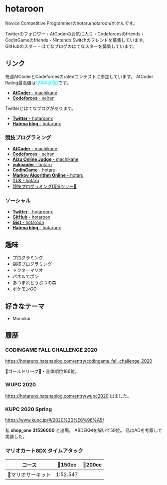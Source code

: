 # hotaroon

Novice Competitive Programmerのhotaru/hotaroon/ホタルです。

Twitterのフォロワー・AtCoderのお気に入り・Codeforcesのfriends・CodinGameのfriends・Nintendo Switchのフレンドを募集しています。
GitHubのスター・はてなブログのはてなスターを募集しています。

## リンク

毎週AtCoderとCodeforcesのratedコンテストに参加しています。
AtCoder Rating最高値は<span style="color: cyan; ">**1284(水色)**</span>です。

* [**AtCoder** - machikane](https://atcoder.jp/users/machikane)
* [**Codeforces** - seiran](https://codeforces.com/profile/seiran)

Twitterとはてなブログがあります。

* [**Twitter** - hotaroonx](https://twitter.com/hotaroonx)
* [**Hatena blog** - hotarunx](https://hotarunx.hatenablog.com/)

### 競技プログラミング

* [**AtCoder** - machikane](https://atcoder.jp/users/machikane)
* [**Codeforces** - seiran](https://codeforces.com/profile/seiran)
* [**Aizu Online Judge** - machikane](https://onlinejudge.u-aizu.ac.jp/status/users/machikane)
* [**yukicoder** - hotaru](https://yukicoder.me/users/9490)
* [**CodinGame** - hotaru](https://www.codingame.com/profile/bb6b17fbadb996989015079ffdae841f6597473)
* [**Markov Algorithm Online** - hotaru](https://mao.snuke.org/users/hotaru)
* [**TLX** - hotaru](https://tlx.toki.id/profiles/hotaru)
* [競技プログラミング精進ツリー🌴](https://twitter.com/hotarunx/status/1271011084107804673)

### ソーシャル

* [**Twitter** - hotaroonx](https://twitter.com/hotaroonx)
* [**GitHub** - hotaroon](https://github.com/hotaroon)
* [**Gist** - hotaroon](https://gist.github.com/hotaroon)
* [**Hatena blog** - hotarunx](https://hotarunx.hatenablog.com/)

## 趣味

* プログラミング
* 競技プログラミング
* ドクターマリオ
* パネルでポン
* あつまれどうぶつの森
* ポケモンGO

## 好きなテーマ

* Monokai

## 履歴

### CODINGAME FALL CHALLENGE 2020

<https://hotarunx.hatenablog.com/entry/codingame_fall_challenge_2020>

🥇ゴールドリーグ🥇・全体順位186位。

### WUPC 2020

<https://hotarunx.hatenablog.com/entry/wupc2020>  出ました。

### KUPC 2020 Spring

<https://www.kupc.jp/#/2020%20%E6%98%A5/>

私 **shop_one** **31536000** と出場。
ABDEKMを解いて59位。
私はADを考察して実装した。

### マリオカート8DX タイムアタック

| コース            | 🔵150cc   | 🔴200cc |
| ----------------- | -------- | ------ |
| 🌼マリオサーキット | 1:52.547 |        |
